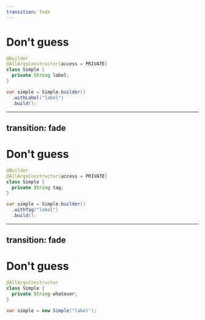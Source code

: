 ```yaml
---
transition: fade
---
```


# Don't guess

```java
@Builder
@AllArgsConstructor(access = PRIVATE)
class Simple {
  private String label;
}
```

```java
var simple = Simple.builder()
  .withLabel("label")
  .build();
```

<!--
The class will have more properties in the future.
-->

---
transition: fade
---

# Don't guess

```java
@Builder
@AllArgsConstructor(access = PRIVATE)
class Simple {
  private String tag;
}
```

```java
var simple = Simple.builder()
  .withTag("label")
  .build();
```

<!--
Prematurely set a direction
-->

---
transition: fade
---

# Don't guess

```java
@AllArgsConstructor
class Simple {
  private String whatever;
}
```

```java
var simple = new Simple("label");
```

